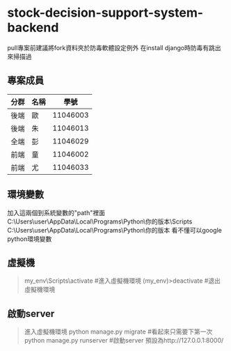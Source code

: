 # stock-decision-support-system-backend
pull專案前建議將fork資料夾於防毒軟體設定例外
在install django時防毒有跳出來掃描過

## 專案成員
| 分群 | 名稱 | 學號 |
| -------- | -------- | -------- |
| 後端     | 歐     | 11046003     |
| 後端     | 朱     | 11046013     |
| 全端     | 彭     | 11046029     |
| 前端     | 童     | 11046002     |
| 前端     | 尤     | 11046033     |

## 環境變數
加入這兩個到系統變數的"path"裡面
C:\Users\user\AppData\Local\Programs\Python\你的版本\Scripts
C:\Users\user\AppData\Local\Programs\Python\你的版本
看不懂可以google python環境變數

## 虛擬機
>my_env\Scripts\activate #進入虛擬機環境
>(my_env)>deactivate #退出虛擬機環境

## 啟動server
>進入虛擬機環境
>python manage.py migrate #看起來只需要下第一次
>python manage.py runserver #啟動server 預設為http://127.0.0.1:8000/
